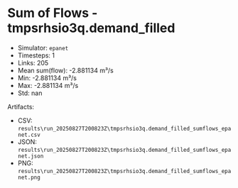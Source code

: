 # Sum of Flows - tmpsrhsio3q.demand_filled

- Simulator: `epanet`
- Timesteps: 1
- Links: 205
- Mean sum(flow): -2.881134 m³/s
- Min: -2.881134 m³/s
- Max: -2.881134 m³/s
- Std: nan

Artifacts:
- CSV: `results\run_20250827T200823Z\tmpsrhsio3q.demand_filled_sumflows_epanet.csv`
- JSON: `results\run_20250827T200823Z\tmpsrhsio3q.demand_filled_sumflows_epanet.json`
- PNG: `results\run_20250827T200823Z\tmpsrhsio3q.demand_filled_sumflows_epanet.png`